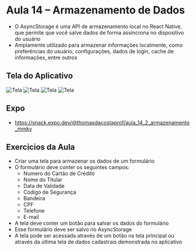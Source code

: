 # Aula 14 – Armazenamento de Dados

- O AsyncStorage é uma API de armazenamento local no React Native, que permite que você salve dados de forma assíncrona no dispositivo do usuário
- Amplamente utilizado para armazenar informações localmente, como preferências do usuário, configurações, dados de login, cache de informações, entre outros

## Tela do Aplicativo

![Tela](screen1.png) ![Tela](screen2.png) ![Tela](screen3.png) ![Tela](screen4.png)

## Expo

- https://snack.expo.dev/@thomasdacostaprof/aula_14_2_armazenamento_mmkv

## Exercicios da Aula

- Criar uma tela para armazenar os dados de um formulário
- O formulário deve conter os seguintes campos:
    - Numero do Cartão de Crédito
    - Nome do Titular
    - Data de Validade
    - Código de Segurança
    - Bandeira
    - CPF
    - Telefone
    - E-mail
- A tela deve conter um botão para salvar os dados do formulário
- Esse formulário deve ser salvo no AsyncStorage
- A tela pode ser acessada através de um botão na tela principal ou através da última tela de dados cadastrais demonstrada no aplicativo
